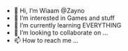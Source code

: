 - 👋 Hi, I’m Wiaam @Zayno
- 👀 I’m interested in Games and stuff
- 🌱 I’m currently learning EVERYTHING 
- 💞️ I’m looking to collaborate on ...
- 📫 How to reach me ...

<!---
Zayno/Zayno is a ✨ special ✨ repository because its `README.md` (this file) appears on your GitHub profile.
You can click the Preview link to take a look at your changes.
--->
